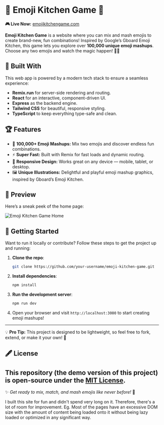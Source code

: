 # 🌟 Emoji Kitchen Game 🌟

**🎮 Live Now:** [emojikitchengame.com](http://emojikitchengame.com)  

**Emoji Kitchen Game** is a website where you can mix and mash emojis to create brand-new, fun combinations! Inspired by Google’s Gboard Emoji Kitchen, this game lets you explore over **100,000 unique emoji mashups**. Choose any two emojis and watch the magic happen! 🎨✨

## 🚀 Built With
This web app is powered by a modern tech stack to ensure a seamless experience:
- **Remix.run** for server-side rendering and routing.
- **React** for an interactive, component-driven UI.
- **Express** as the backend engine.
- **Tailwind CSS** for beautiful, responsive styling.
- **TypeScript** to keep everything type-safe and clean.

## 🏆 Features
- 🧩 **100,000+ Emoji Mashups:** Mix two emojis and discover endless fun combinations.
- ⚡ **Super Fast:** Built with Remix for fast loads and dynamic routing.
- 🎨 **Responsive Design:** Works great on any device — mobile, tablet, or desktop.
- 🖼️ **Unique Illustrations:** Delightful and playful emoji mashup graphics, inspired by Gboard’s Emoji Kitchen.

## 📸 Preview
Here’s a sneak peek of the home page:

![Emoji Kitchen Game Home](https://github.com/user-attachments/assets/2c2e299a-035a-4ef8-82d8-c0a3b3f007b7)

## 🔧 Getting Started
Want to run it locally or contribute? Follow these steps to get the project up and running:

1. **Clone the repo**:
    ```bash
    git clone https://github.com/your-username/emoji-kitchen-game.git
    ```

2. **Install dependencies**:
    ```bash
    npm install
    ```

3. **Run the development server**:
    ```bash
    npm run dev
    ```

4. Open your browser and visit `http://localhost:3000` to start creating emoji mashups!

---

💡 **Pro Tip:** This project is designed to be lightweight, so feel free to fork, extend, or make it your own! 🚀

## 🖋️ License
This repository (the demo version of this project) is open-source under the [MIT License](https://github.com/suhas-sunder/EmojiKitchenGame/blob/main/LICENSE). 
---

✨ *Get ready to mix, match, and mash emojis like never before!* 🎉

I built this site for fun and didn't spend very long on it. Therefore, there's a lot of room for improvement. Eg. Most of the pages have an excessive DOM size with the amount of content being loaded onto it without being lazy loaded or optimized in any significant way.
